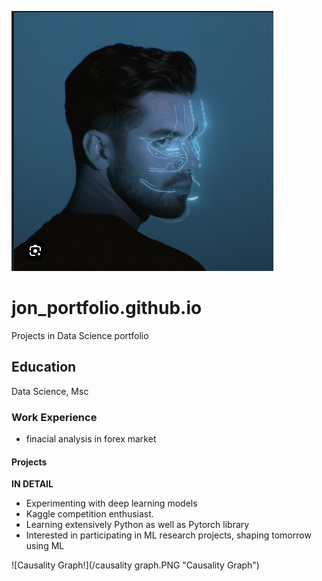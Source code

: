 
![](anyma.PNG)

# jon_portfolio.github.io
Projects in Data Science portfolio
## Education
Data Science, Msc

### Work Experience
*   finacial analysis in forex market

#### Projects
**IN DETAIL**
*   Experimenting with deep learning models
*   Kaggle competition enthusiast.
*   Learning extensively Python as well as Pytorch library
*   Interested in participating in ML research projects, shaping tomorrow using ML

![Causality Graph!](/causality graph.PNG "Causality Graph")
